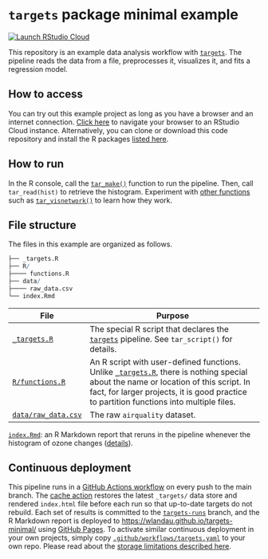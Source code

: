 
# `targets` package minimal example

[![Launch RStudio
Cloud](https://img.shields.io/badge/RStudio-Cloud-blue)](https://rstudio.cloud/project/1430691)

This repository is an example data analysis workflow with
[`targets`](https://github.com/wlandau/targets). The pipeline reads the
data from a file, preprocesses it, visualizes it, and fits a regression
model.

## How to access

You can try out this example project as long as you have a browser and
an internet connection. [Click
here](https://rstudio.cloud/project/1430691) to navigate your browser to
an RStudio Cloud instance. Alternatively, you can clone or download this
code repository and install the R packages [listed
here](https://github.com/wlandau/targets-minimal/blob/03835c2aa4679dcf3f28c623a06d7505b18bee17/DESCRIPTION#L25-L30).

## How to run

In the R console, call the
[`tar_make()`](https://wlandau.github.io/targets/reference/tar_make.html)
function to run the pipeline. Then, call `tar_read(hist)` to retrieve
the histogram. Experiment with [other
functions](https://wlandau.github.io/targets/reference/index.html) such
as
[`tar_visnetwork()`](https://wlandau.github.io/targets/reference/tar_visnetwork.html)
to learn how they work.

## File structure

The files in this example are organized as follows.

``` r
├── _targets.R
├── R/
├──── functions.R
├── data/
├──── raw_data.csv
└── index.Rmd
```

| File                                                                                          | Purpose                                                                                                                                                                                                                                                                                            |
| --------------------------------------------------------------------------------------------- | -------------------------------------------------------------------------------------------------------------------------------------------------------------------------------------------------------------------------------------------------------------------------------------------------- |
| [`_targets.R`](https://github.com/wlandau/targets-minimal/blob/main/_targets.R)               | The special R script that declares the [`targets`](https://github.com/wlandau/targets) pipeline. See `tar_script()` for details.                                                                                                                                                                   |
| [`R/functions.R`](https://github.com/wlandau/targets-minimal/blob/main/R/functions.R)         | An R script with user-defined functions. Unlike [`_targets.R`](https://github.com/wlandau/targets-minimal/blob/main/_targets.R), there is nothing special about the name or location of this script. In fact, for larger projects, it is good practice to partition functions into multiple files. |
| [`data/raw_data.csv`](https://github.com/wlandau/targets-minimal/blob/main/data/raw_data.csv) | The raw `airquality` dataset.                                                                                                                                                                                                                                                                      |

[`index.Rmd`](https://github.com/wlandau/targets-minimal/blob/main/index.Rmd):
an R Markdown report that reruns in the pipeline whenever the histogram
of ozone changes
([details](https://books.ropensci.org/targets/files.html#literate-programming)).

## Continuous deployment

This pipeline runs in a [GitHub Actions
workflow](https://github.com/wlandau/targets-minimal/actions) on every
push to the main branch. The [cache
action](https://github.com/actions/cache) restores the latest
`_targets/` data store and rendered `index.html` file before each run so
that up-to-date targets do not rebuild. Each set of results is committed
to the
[`targets-runs`](https://github.com/wlandau/targets-minimal/tree/targets-runs)
branch, and the R Markdown report is deployed to
<https://wlandau.github.io/targets-minimal/> using [GitHub
Pages](https://pages.github.com/). To activate similar continuous
deployment in your own projects, simply copy
[`.github/workflows/targets.yaml`](https://github.com/wlandau/targets-minimal/blob/main/.github/workflows/targets.yaml)
to your own repo. Please read about the [storage limitations described
here](https://docs.github.com/en/actions/guides/caching-dependencies-to-speed-up-workflows#usage-limits-and-eviction-policy).
